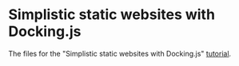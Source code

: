 # Simplistic static websites with Docking.js

The files for the "Simplistic static websites with Docking.js" [tutorial](areknawo.com/simplistic-static-websites-with-docking-js).